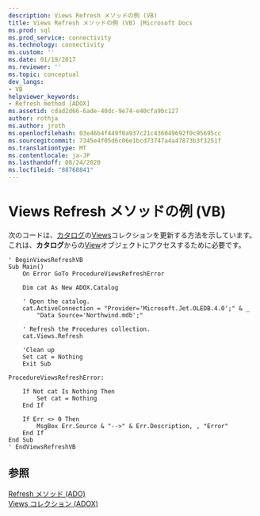 ```yaml
---
description: Views Refresh メソッドの例 (VB)
title: Views Refresh メソッドの例 (VB) |Microsoft Docs
ms.prod: sql
ms.prod_service: connectivity
ms.technology: connectivity
ms.custom: ''
ms.date: 01/19/2017
ms.reviewer: ''
ms.topic: conceptual
dev_langs:
- VB
helpviewer_keywords:
- Refresh method [ADOX]
ms.assetid: cdad2d66-6ade-40dc-9e74-e40cfa9bc127
author: rothja
ms.author: jroth
ms.openlocfilehash: 03e46b4f449f0a937c21c436049692f0c95695cc
ms.sourcegitcommit: 7345e4f05d6c06e1bcd73747a4a47873b3f3251f
ms.translationtype: MT
ms.contentlocale: ja-JP
ms.lasthandoff: 08/24/2020
ms.locfileid: "88768841"
---
```

# <a name="views-refresh-method-example-vb"></a>Views Refresh メソッドの例 (VB)
次のコードは、[カタログ](./catalog-object-adox.md)の[Views](./views-collection-adox.md)コレクションを更新する方法を示しています。 これは、**カタログ**からの[View](./view-object-adox.md)オブジェクトにアクセスするために必要です。  
  
```  
' BeginViewsRefreshVB  
Sub Main()  
    On Error GoTo ProcedureViewsRefreshError  
  
    Dim cat As New ADOX.Catalog  
  
    ' Open the catalog.  
    cat.ActiveConnection = "Provider='Microsoft.Jet.OLEDB.4.0';" & _  
        "Data Source='Northwind.mdb';"  
  
    ' Refresh the Procedures collection.  
    cat.Views.Refresh  
  
    'Clean up  
    Set cat = Nothing  
    Exit Sub  
  
ProcedureViewsRefreshError:  
  
    If Not cat Is Nothing Then  
        Set cat = Nothing  
    End If  
  
    If Err <> 0 Then  
        MsgBox Err.Source & "-->" & Err.Description, , "Error"  
    End If  
End Sub  
' EndViewsRefreshVB  
```  
  
## <a name="see-also"></a>参照  
 [Refresh メソッド (ADO)](../ado-api/refresh-method-ado.md)   
 [Views コレクション (ADOX)](./views-collection-adox.md)